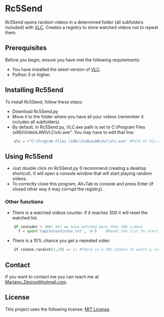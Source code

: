# Rc5Send

Rc5Send opens random videos in a determined folder (all subfolders included) with [VLC](https://www.videolan.org/vlc/index.es.html). Creates a registry to store watched videos not to repeat them.

## Prerequisites

Before you begin, ensure you have met the following requirements:

* You have installed the latest version of [VLC](https://www.videolan.org/vlc/index.es.html).
* Python 3 or higher.

## Installing Rc5Send

To install Rc5Send, follow these steps:

* Download Rc5Send.py
* Move it to the folder where you have all your videos (remember it includes all subfolders).
* By default, in Rc5Send.py, VLC.exe path is set to C:\Program Files (x86)\VideoLAN\VLC\vlc.exe". You may have to edit that line:
```python
    vlc = r"C:\Program Files (x86)\VideoLAN\VLC\vlc.exe" #Path of VLC.exe
```

## Using Rc5Send

* Just double click on Rc5Send.py (I recommend creating a desktop shortcut). It will open a console window that will start playing random videos.
* To correctly close this program, Alt+Tab to console and press Enter (if closed other way it may corrupt the registry).

### Other functions

* There is a watched videos counter. If it reaches 300 it will reset the watched list.
```python
    if contador > 300: #If we have watched more than 300 videos 
      f = open('CapitulosVistos.txt', 'w')    #Reset the list to start again

```
* There is a 10% chance you get a repeated video
```python
    if random.randint(1,10) == 1: #There is a 10% chance to watch a video you have already seen
```

## Contact

If you want to contact me you can reach me at Mariano_Desivo@hotmail.com.

## License

This project uses the following license: [MIT License](https://github.com/MarianoDesivo/Rc5Send/blob/main/LICENSE).
